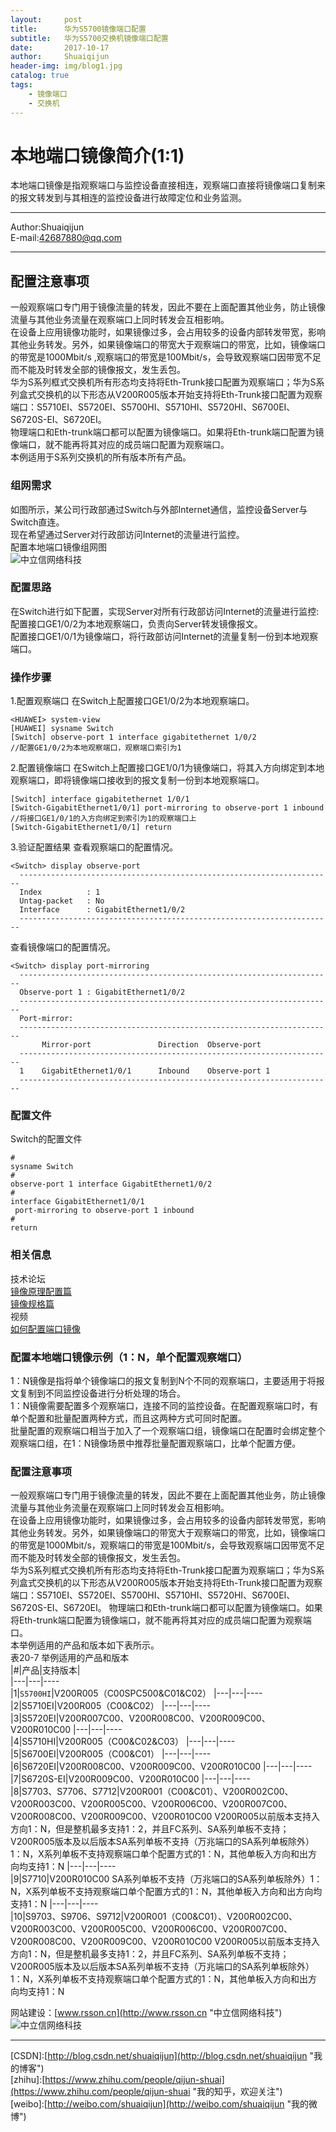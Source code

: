 ```yaml
---
layout:     post
title:      华为S5700镜像端口配置
subtitle:   华为S5700交换机镜像端口配置
date:       2017-10-17
author:     Shuaiqijun
header-img: img/blog1.jpg
catalog: true
tags:
    - 镜像端口
    - 交换机
---
```

本地端口镜像简介(1:1)
===========================
本地端口镜像是指观察端口与监控设备直接相连，观察端口直接将镜像端口复制来的报文转发到与其相连的监控设备进行故障定位和业务监测。  
******  
Author:Shuaiqijun  
E-mail:42687880@qq.com  
******  
## 配置注意事项
一般观察端口专门用于镜像流量的转发，因此不要在上面配置其他业务，防止镜像流量与其他业务流量在观察端口上同时转发会互相影响。  
在设备上应用镜像功能时，如果镜像过多，会占用较多的设备内部转发带宽，影响其他业务转发。另外，如果镜像端口的带宽大于观察端口的带宽，比如，镜像端口的带宽是1000Mbit/s ,观察端口的带宽是100Mbit/s，会导致观察端口因带宽不足而不能及时转发全部的镜像报文，发生丢包。  
华为S系列框式交换机所有形态均支持将Eth-Trunk接口配置为观察端口；华为S系列盒式交换机的以下形态从V200R005版本开始支持将Eth-Trunk接口配置为观察端口：S5710EI、S5720EI、S5700HI、S5710HI、S5720HI、S6700EI、S6720S-EI、S6720EI。  
物理端口和Eth-trunk端口都可以配置为镜像端口。如果将Eth-trunk端口配置为镜像端口，就不能再将其对应的成员端口配置为观察端口。  
本例适用于S系列交换机的所有版本所有产品。  
### 组网需求
如图所示，某公司行政部通过Switch与外部Internet通信，监控设备Server与Switch直连。  
现在希望通过Server对行政部访问Internet的流量进行监控。  
配置本地端口镜像组网图  
![中立信网络科技][s5700]    
### 配置思路
在Switch进行如下配置，实现Server对所有行政部访问Internet的流量进行监控:  
配置接口GE1/0/2为本地观察端口，负责向Server转发镜像报文。  
配置接口GE1/0/1为镜像端口，将行政部访问Internet的流量复制一份到本地观察端口。  
### 操作步骤
1.配置观察端口
	在Switch上配置接口GE1/0/2为本地观察端口。
```
<HUAWEI> system-view
[HUAWEI] sysname Switch
[Switch] observe-port 1 interface gigabitethernet 1/0/2     
//配置GE1/0/2为本地观察端口，观察端口索引为1
```
2.配置镜像端口
	在Switch上配置接口GE1/0/1为镜像端口，将其入方向绑定到本地观察端口，即将镜像端口接收到的报文复制一份到本地观察端口。
```
[Switch] interface gigabitethernet 1/0/1
[Switch-GigabitEthernet1/0/1] port-mirroring to observe-port 1 inbound     
//将接口GE1/0/1的入方向绑定到索引为1的观察端口上
[Switch-GigabitEthernet1/0/1] return
```
3.验证配置结果
	查看观察端口的配置情况。
```
<Switch> display observe-port
  ----------------------------------------------------------------------
  Index          : 1
  Untag-packet   : No
  Interface      : GigabitEthernet1/0/2
  ----------------------------------------------------------------------
```
	
   查看镜像端口的配置情况。
```
<Switch> display port-mirroring
  ----------------------------------------------------------------------
  Observe-port 1 : GigabitEthernet1/0/2
  ----------------------------------------------------------------------
  Port-mirror:
  ----------------------------------------------------------------------
       Mirror-port               Direction  Observe-port
  ----------------------------------------------------------------------
  1    GigabitEthernet1/0/1      Inbound    Observe-port 1
  ----------------------------------------------------------------------
```
### 配置文件
Switch的配置文件
```
#
sysname Switch
#
observe-port 1 interface GigabitEthernet1/0/2
#
interface GigabitEthernet1/0/1
 port-mirroring to observe-port 1 inbound
#
return
```

### 相关信息
技术论坛  
[镜像原理配置篇](http://support.huawei.com/huaweiconnect/enterprise/thread-306697.html "中立信网络科技")  
[镜像规格篇](http://support.huawei.com/huaweiconnect/enterprise/thread-225111.html "中立信网络科技")  
视频  
[如何配置端口镜像](http://support.huawei.com/huaweiconnect/enterprise/thread-219507.html "中立信网络科技")  

### 配置本地端口镜像示例（1：N，单个配置观察端口）
1：N镜像是指将单个镜像端口的报文复制到N个不同的观察端口，主要适用于将报文复制到不同监控设备进行分析处理的场合。  
1：N镜像需要配置多个观察端口，连接不同的监控设备。在配置观察端口时，有单个配置和批量配置两种方式，而且这两种方式可同时配置。  
批量配置的观察端口相当于加入了一个观察端口组，镜像端口在配置时会绑定整个观察端口组，在1：N镜像场景中推荐批量配置观察端口，比单个配置方便。
### 配置注意事项
一般观察端口专门用于镜像流量的转发，因此不要在上面配置其他业务，防止镜像流量与其他业务流量在观察端口上同时转发会互相影响。  
在设备上应用镜像功能时，如果镜像过多，会占用较多的设备内部转发带宽，影响其他业务转发。另外，如果镜像端口的带宽大于观察端口的带宽，比如，镜像端口的带宽是1000Mbit/s，观察端口的带宽是100Mbit/s，会导致观察端口因带宽不足而不能及时转发全部的镜像报文，发生丢包。  
华为S系列框式交换机所有形态均支持将Eth-Trunk接口配置为观察端口；华为S系列盒式交换机的以下形态从V200R005版本开始支持将Eth-Trunk接口配置为观察端口：S5710EI、S5720EI、S5700HI、S5710HI、S5720HI、S6700EI、S6720S-EI、S6720EI。
物理端口和Eth-trunk端口都可以配置为镜像端口。如果将Eth-trunk端口配置为镜像端口，就不能再将其对应的成员端口配置为观察端口。  
本举例适用的产品和版本如下表所示。  
表20-7  举例适用的产品和版本  
|#|产品|支持版本|  
|---|---|----  
|1|`S5700HI`|V200R005（C00SPC500&C01&C02）
|---|---|----  
|2|S5710EI|V200R005（C00&C02）
|---|---|----  
|3|S5720EI|V200R007C00、V200R008C00、V200R009C00、V200R010C00
|---|---|----  
|4|S5710HI|V200R005（C00&C02&C03）
|---|---|----  
|5|S6700EI|V200R005（C00&C01）
|---|---|----  
|6|S6720EI|V200R008C00、V200R009C00、V200R010C00
|---|---|----  
|7|S6720S-EI|V200R009C00、V200R010C00
|---|---|----  
|8|S7703、S7706、S7712|V200R001（C00&C01）、V200R002C00、V200R003C00、V200R005C00、V200R006C00、V200R007C00、V200R008C00、V200R009C00、V200R010C00
V200R005以前版本支持入方向1：N，但是整机最多支持1：2，并且FC系列、SA系列单板不支持；V200R005版本及以后版本SA系列单板不支持（万兆端口的SA系列单板除外）1：N，X系列单板不支持观察端口单个配置方式的1：N，其他单板入方向和出方向均支持1：N
|---|---|----  
|9|S7710|V200R010C00
SA系列单板不支持（万兆端口的SA系列单板除外）1：N，X系列单板不支持观察端口单个配置方式的1：N，其他单板入方向和出方向均支持1：N
|---|---|----  
|10|S9703、S9706、S9712|V200R001（C00&C01）、V200R002C00、V200R003C00、V200R005C00、V200R006C00、V200R007C00、V200R008C00、V200R009C00、V200R010C00
V200R005以前版本支持入方向1：N，但是整机最多支持1：2，并且FC系列、SA系列单板不支持；V200R005版本及以后版本SA系列单板不支持（万兆端口的SA系列单板除外）1：N，X系列单板不支持观察端口单个配置方式的1：N，其他单板入方向和出方向均支持1：N


网站建设：[www.rsson.cn](http://www.rsson.cn "中立信网络科技")  
![中立信网络科技][rsson-logo]  

--------------------------------
[CSDN]:[http://blog.csdn.net/shuaiqijun](http://blog.csdn.net/shuaiqijun "我的博客")  
[zhihu]:[https://www.zhihu.com/people/qijun-shuai](https://www.zhihu.com/people/qijun-shuai "我的知乎，欢迎关注")  
[weibo]:[http://weibo.com/shuaiqijun](http://weibo.com/shuaiqijun "我的微博")  
 
[s5700]:http://oxnepqswk.bkt.clouddn.com/s5700.png "s5700"
[rsson-logo]:http://www.rsson.cn/Templates/duomi/images/logo-1.png "中立信logo"
[baidu-logo]:http://www.baidu.com/img/bdlogo.gif "百度logo"  
[weibo-logo]:/img/weibo.png "点击图片进入我的微博"  
[csdn-logo]:/img/csdn.png "我的CSDN博客"  
[foryou]:https://github.com/shuaiqijun/ImageCache/raw/master/Logo/foryou.gif 
